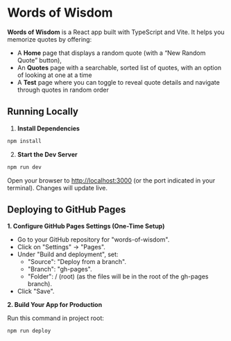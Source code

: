 # Words of Wisdom

**Words of Wisdom** is a React app built with TypeScript and Vite. It helps you memorize quotes by offering:

- A **Home** page that displays a random quote (with a “New Random Quote” button),
- An **Quotes** page with a searchable, sorted list of quotes, with an option of looking at one at a time
- A **Test** page where you can toggle to reveal quote details and navigate through quotes in random order

## Running Locally

1. **Install Dependencies**

```bash
npm install
```

2. **Start the Dev Server**

```bash
npm run dev
```

Open your browser to [http://localhost:3000](http://localhost:3000) (or the port indicated in your terminal). Changes will update live.

## Deploying to GitHub Pages

**1. Configure GitHub Pages Settings (One-Time Setup)**

- Go to your GitHub repository for "words-of-wisdom".
- Click on "Settings" -> "Pages".
- Under "Build and deployment", set:
  - "Source": "Deploy from a branch".
  - "Branch": "gh-pages".
  - "Folder": / (root) (as the files will be in the root of the gh-pages branch).
- Click "Save".

**2. Build Your App for Production**

Run this command in project root:

```bash
npm run deploy
```
